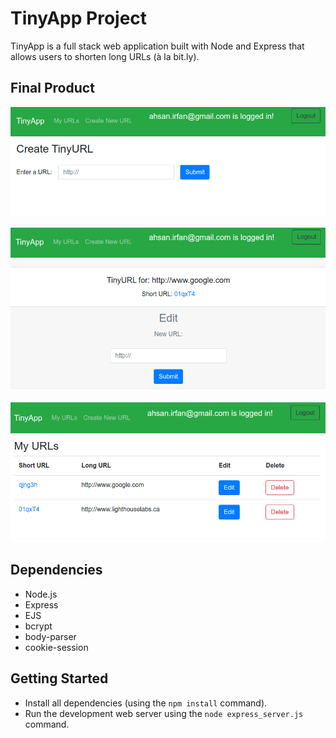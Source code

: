 # TinyApp Project

TinyApp is a full stack web application built with Node and Express that allows users to shorten long URLs (à la bit.ly).

## Final Product

!["screenshot description"](https://github.com/ahsanirfan85/tinyapp/blob/master/docs/screenshot01.png?raw=true)

!["screenshot description"](https://github.com/ahsanirfan85/tinyapp/blob/master/docs/screenshot02.png?raw=true)

!["screenshot description"](https://github.com/ahsanirfan85/tinyapp/blob/master/docs/screenshot.03.png?raw=true)

## Dependencies

- Node.js
- Express
- EJS
- bcrypt
- body-parser
- cookie-session

## Getting Started

- Install all dependencies (using the `npm install` command).
- Run the development web server using the `node express_server.js` command.
